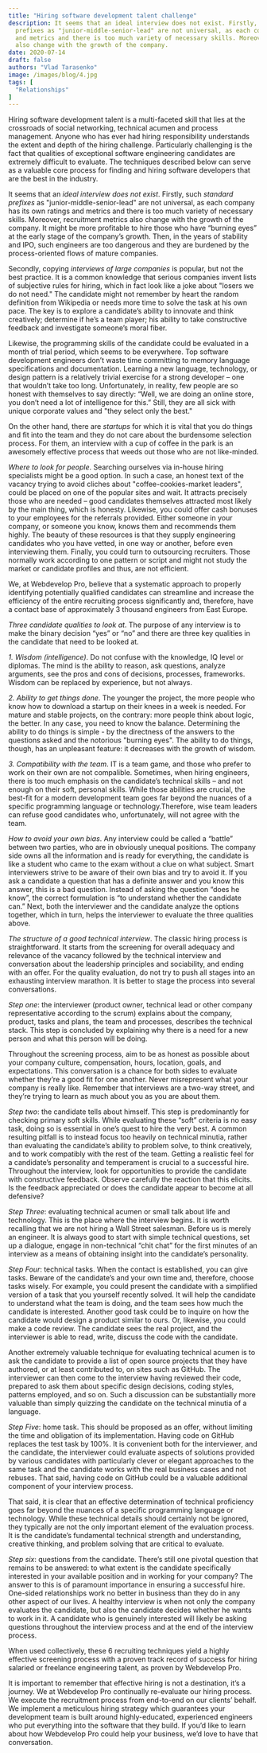 ```yaml
---
title: "Hiring software development talent challenge"
description: It seems that an ideal interview does not exist. Firstly, such standard 
  prefixes as "junior-middle-senior-lead" are not universal, as each company has its own ratings 
  and metrics and there is too much variety of necessary skills. Moreover, recruitment metrics 
  also change with the growth of the company.
date: 2020-07-14
draft: false
authors: "Vlad Tarasenko"
image: /images/blog/4.jpg
tags: [
  "Relationships"
]
---
```


Hiring software development talent is a multi-faceted skill that lies at the 
crossroads of social networking, technical acumen and process management. 
Anyone who has ever had hiring responsibility understands the extent and 
depth of the hiring challenge. Particularly challenging is the fact that 
qualities of exceptional software engineering candidates are extremely 
difficult to evaluate. The techniques described below can serve as a 
valuable core process for finding and hiring software developers 
that are the best in the industry.

It seems that an *ideal interview does not exist*. Firstly, such *standard prefixes* 
as "junior-middle-senior-lead" are not universal, as each company 
has its own ratings and metrics and there is too much variety of necessary skills. 
Moreover, recruitment metrics also change with the growth of the company. 
It might be more profitable to hire those who have “burning eyes” at the 
early stage of the company’s growth. Then, in the years of stability and 
IPO, such engineers are too dangerous and they are burdened by the 
process-oriented flows of mature companies.

Secondly, copying *interviews of large companies* is popular, but not the best practice. 
It is a common knowledge that serious companies invent lists of subjective rules for 
hiring, which in fact look like a joke about "losers we do not need." The candidate might not remember by heart the random definition from Wikipedia or needs more time to solve the task at his own pace. The 
key is to explore a candidate’s ability to innovate and think creatively; determine 
if he’s a team player; his ability to take constructive feedback and investigate someone’s moral fiber.

Likewise, the programming skills of the candidate could be evaluated in a 
month of trial period, which seems to be everywhere. Top software development 
engineers don’t waste time committing to memory language specifications and 
documentation. Learning a new language, technology, or design pattern is a 
relatively trivial exercise for a strong developer – one that wouldn’t take 
too long. Unfortunately, in reality, few people are so honest with themselves 
to say directly: “Well, we are doing an online store, you don’t need a lot 
of intelligence for this.” Still, they are all sick with unique 
corporate values ​​and "they select only the best."

On the other hand, there are *startups* for which it is vital that you do things and 
fit into the team and they do not care about the burdensome selection process. 
For them, an interview with a cup of coffee in the park is an awesomely 
effective process that weeds out those who are not like-minded.

*Where to look for people*. Searching ourselves via in-house hiring specialists 
might be a good option. In such a case, an honest text of the vacancy trying 
to avoid cliches about "coffee-cookies-market leaders", could be placed on one 
of the popular sites and wait. It attracts precisely those who are needed – good candidates 
themselves attracted most likely by the main thing, which is honesty. Likewise, 
you could offer cash bonuses to your employees for the referrals provided. Either 
someone in your company, or someone you know, knows them and recommends them highly. 
The beauty of these resources is that they supply engineering candidates who you 
have vetted, in one way or another, before even interviewing them. Finally, you 
could turn to outsourcing recruiters. Those normally work according to one pattern 
or script and might not study the market or candidate profiles and thus, are not efficient.

We, at Webdevelop Pro, believe that a systematic approach to properly identifying 
potentially qualified candidates can streamline and increase the efficiency of the 
entire recruiting process significantly and, therefore, have a contact base of 
approximately 3 thousand engineers from East Europe.

*Three candidate qualities to look at*. The purpose of any interview is 
to make the binary decision “yes” or “no” and there are three key 
qualities in the candidate that need to be looked at.

*1. Wisdom (intelligence)*. Do not confuse with the knowledge, IQ level or diplomas. 
The mind is the ability to reason, ask questions, analyze arguments, see 
the pros and cons of decisions, processes, frameworks. Wisdom can be 
replaced by experience, but not always.

*2. Ability to get things done*. The younger the project, the more people who 
know how to download a startup on their knees in a week is needed. For 
mature and stable projects, on the contrary: more people think about logic, 
the better. In any case, you need to know the balance. Determining the ability 
to do things is simple - by the directness of the answers to the questions 
asked and the notorious "burning eyes". The ability to do things, though, 
has an unpleasant feature: it decreases with the growth of wisdom.

*3. Compatibility with the team*. IT is a team game, and those who prefer to 
work on their own are not compalible. Sometimes, when hiring engineers, there 
is too much emphasis on the candidate’s technical skills – and not enough on 
their soft, personal skills. While those abilities are crucial, the best-fit 
for a modern development team goes far beyond the nuances of a specific 
programming language or technology.Therefore, wise team leaders can refuse 
good candidates who, unfortunately, will not agree with the team.

*How to avoid your own bias*. Any interview could be called a “battle” between 
two parties, who are in obviously unequal positions. The company side owns 
all the information and is ready for everything, the candidate is like a 
student who came to the exam without a clue on what subject. Smart interviewers 
strive to be aware of their own bias and try to avoid it. If you ask a candidate 
a question that has a definite answer and you know this answer, this is a bad 
question. Instead of asking the question “does he know”, the correct formulation 
is “to understand whether the candidate can.” Next, both the interviewer 
and the candidate analyze the options together, which in turn, helps the 
interviewer to evaluate the three qualities above.

*The structure of a good technical interview*. The classic hiring process is straightforward. 
It starts from the screening for overall adequacy and relevance of the vacancy 
followed by the technical interview and conversation about the leadership 
principles and sociability, and ending with an offer. For the quality evaluation, 
do not try to push all stages into an exhausting interview marathon. 
It is better to stage the process into several conversations.

*Step one*: the interviewer (product owner, technical lead or other company 
representative according to the scrum) explains about the company, product, 
tasks and plans, the team and processes, describes the technical stack. 
This step is concluded by explaining why there is a need for a new 
person and what this person will be doing.

Throughout the screening process, aim to be as honest as possible about your 
company culture, compensation, hours, location, goals, and expectations. 
This conversation is a chance for both sides to evaluate whether they’re 
a good fit for one another. Never misrepresent what your company is really 
like. Remember that interviews are a two-way street, and they’re trying 
to learn as much about you as you are about them.

*Step two*: the candidate tells about himself. This step is predominantly for 
checking primary soft skills. While evaluating these “soft” criteria is no 
easy task, doing so is essential in one’s quest to hire the very best. 
A common resulting pitfall is to instead focus too heavily on technical 
minutia, rather than evaluating the candidate’s ability to problem solve, 
to think creatively, and to work compatibly with the rest of the team. 
Getting a realistic feel for a candidate’s personality and temperament 
is crucial to a successful hire. Throughout the interview, look for 
opportunities to provide the candidate with constructive feedback. 
Observe carefully the reaction that this elicits. Is the feedback 
appreciated or does the candidate appear to become at all defensive?

*Step Three*: evaluating technical acumen or small talk about life and technology. 
This is the place where the interview begins. It is worth recalling that we are 
not hiring a Wall Street salesman. Before us is merely an engineer. It is always 
good to start with simple technical questions, set up a dialogue, engage in 
non-technical “chit chat” for the first minutes of an interview as a means 
of obtaining insight into the candidate’s personality.

*Step Four*: technical tasks. When the contact is established, you can give tasks. 
Beware of the candidate’s and your own time and, therefore, choose tasks wisely. 
For example, you could present the candidate with a simplified version of a 
task that you yourself recently solved. It will help the candidate to 
understand what the team is doing, and the team sees how much the candidate 
is interested. Another good task could be to inquire on how the candidate 
would design a product similar to ours. Or, likewise, you could make a 
code review. The candidate sees the real project, and the interviewer 
is able to read, write, discuss the code with the candidate.

Another extremely valuable technique for evaluating technical acumen is to 
ask the candidate to provide a list of open source projects that they 
have authored, or at least contributed to, on sites such as GitHub. The 
interviewer can then come to the interview having reviewed their code, 
prepared to ask them about specific design decisions, coding styles, 
patterns employed, and so on. Such a discussion can be substantially 
more valuable than simply quizzing the candidate on the technical minutia of a language.

*Step Five*: home task. This should be proposed as an offer, without limiting the 
time and obligation of its implementation. Having code on GitHub replaces 
the test task by 100%. It is convenient both for the interviewer, and the 
candidate, the interviewer could evaluate aspects of solutions provided 
by various candidates with particularly clever or elegant approaches to 
the same task and the candidate works with the real business cases and 
not rebuses. That said, having code on GitHub could be a valuable 
additional component of your interview process.

That said, it is clear that an effective determination of technical proficiency 
goes far beyond the nuances of a specific programming language or technology. 
While these technical details should certainly not be ignored, they typically 
are not the only important element of the evaluation process. It is the 
candidate’s fundamental technical strength and understanding, creative 
thinking, and problem solving that are critical to evaluate.

*Step six*: questions from the candidate. There’s still one pivotal question that 
remains to be answered: to what extent is the candidate specifically 
interested in your available position and in working for your company? 
The answer to this is of paramount importance in ensuring a successful hire. 
One-sided relationships work no better in business than they do in any other 
aspect of our lives. A healthy interview is when not only the company 
evaluates the candidate, but also the candidate decides whether he wants 
to work in it. A candidate who is genuinely interested will likely 
be asking questions throughout the interview process and at the end of the interview process.

When used collectively, these 6 recruiting techniques yield a highly 
effective screening process with a proven track record of success 
for hiring salaried or freelance engineering talent, as proven by Webdevelop Pro.

It is important to remember that effective hiring is not a destination, it’s a journey. 
We at Webdevelop Pro continually re-evaluate our hiring process. We execute the 
recruitment process from end-to-end on our clients’ behalf. We implement a 
meticulous hiring strategy which guarantees your development team is built around 
highly-educated, experienced engineers who put everything into the software that 
they build. If you’d like to learn about how Webdevelop Pro could help your 
business, we’d love to have that conversation.